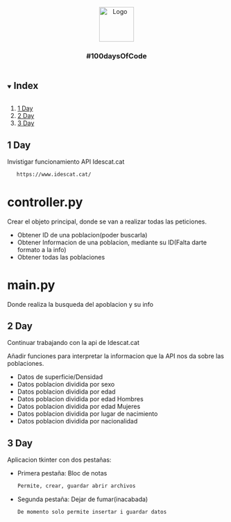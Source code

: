 <p align="center">
  <a href="https://github.com/github_username/repo_name">
    <img src="https://raw.githubusercontent.com/othneildrew/Best-README-Template/master/images/logo.png" alt="Logo" width="80" height="80">
  </a>
  
  <h3 align="center">#100daysOfCode</h3>
</p>


<details open="open">
  <summary><h2 style="display: inline-block">Index</h2></summary>
  <ol>
    <li><a href="#1 day">1 Day</a></li>
    <li><a href="#2 day">2 Day</a></li>
    <li><a href="#3 day">3 Day</a></li>
  </ol>
</details>

## 1 Day

Invistigar funcionamiento API Idescat.cat
 ```sh
    https://www.idescat.cat/
 ```

# controller.py
Crear el objeto principal, donde se van a realizar todas las peticiones.
  * Obtener ID de una poblacion(poder buscarla)
  * Obtener Informacion de una poblacion, mediante su ID(Falta darte formato a la info)
  * Obtener todas las poblaciones

# main.py
Donde realiza la busqueda del apoblacion y su info


## 2 Day
Continuar trabajando con la api de Idescat.cat

Añadir funciones para interpretar la informacion que la API nos da sobre las poblaciones.
  * Datos de superficie/Densidad
  * Datos poblacion dividida por sexo
  * Datos poblacion dividida por edad
  * Datos poblacion dividida por edad Hombres
  * Datos poblacion dividida por edad Mujeres
  *  Datos poblacion dividida por lugar de nacimiento
  *   Datos poblacion dividida por nacionalidad


## 3 Day
Aplicacion tkinter con dos pestañas:
  * Primera pestaña: Bloc de notas
    ```sh
    Permite, crear, guardar abrir archivos
    ```
  * Segunda pestaña: Dejar de fumar(inacabada)
    ```sh
    De momento solo permite insertar i guardar datos
    ```
